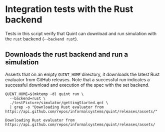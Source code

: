# Integration tests with the Rust backend

Tests in this script verify that Quint can download and run simulation with the
`rust` backend (`--backend rust`).

<!-- !test program
bash -
-->

## Downloads the rust backend and run a simulation

Asserts that on an empty `QUINT_HOME` directory, it downloads the latest Rust
evaluator from GitHub releases. Note that a successful run indicates a
successful download and execution of the spec with the set backend.

<!-- !test in download and run -->
```
QUINT_HOME=$(mktemp -d) quint run \
  --backend=rust \
  ./testFixture/simulator/gettingStarted.qnt \
  | grep -o "Downloading Rust evaluator from https://api.github.com/repos/informalsystems/quint/releases/assets/"
```

<!-- !test out download and run -->
```
Downloading Rust evaluator from https://api.github.com/repos/informalsystems/quint/releases/assets/
```
